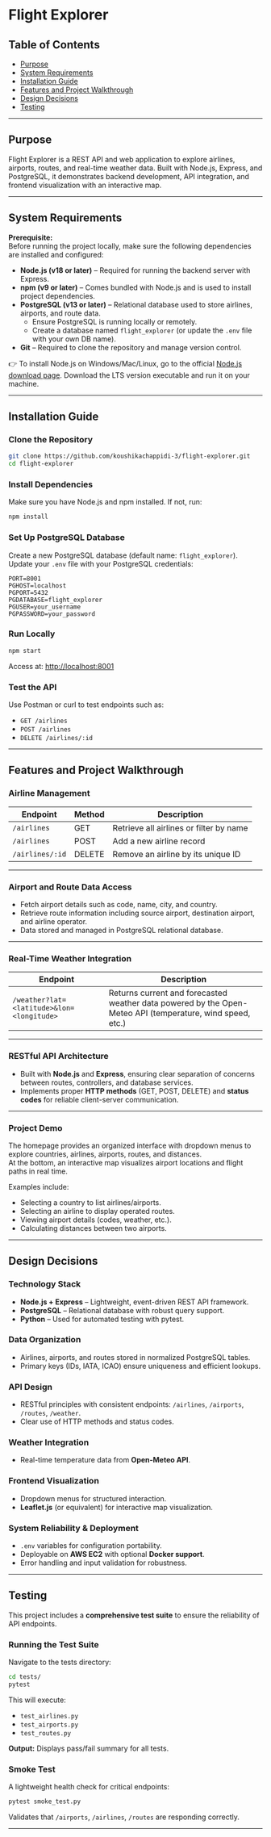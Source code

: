 # Flight Explorer

## Table of Contents
- [Purpose](#purpose)
- [System Requirements](#system-requirements)
- [Installation Guide](#installation-guide)
- [Features and Project Walkthrough](#features-and-project-walkthrough)
- [Design Decisions](#design-decisions)
- [Testing](#testing)

---

## Purpose
Flight Explorer is a REST API and web application to explore airlines, airports, routes, and real-time weather data. Built with Node.js, Express, and PostgreSQL, it demonstrates backend development, API integration, and frontend visualization with an interactive map.

---

## System Requirements

**Prerequisite:**  
Before running the project locally, make sure the following dependencies are installed and configured:

- **Node.js (v18 or later)** – Required for running the backend server with Express.
- **npm (v9 or later)** – Comes bundled with Node.js and is used to install project dependencies.
- **PostgreSQL (v13 or later)** – Relational database used to store airlines, airports, and route data.  
  - Ensure PostgreSQL is running locally or remotely.  
  - Create a database named `flight_explorer` (or update the `.env` file with your own DB name).
- **Git** – Required to clone the repository and manage version control.

👉 To install Node.js on Windows/Mac/Linux, go to the official [Node.js download page](https://nodejs.org/). Download the LTS version executable and run it on your machine.

---

## Installation Guide

### Clone the Repository
```bash
git clone https://github.com/koushikachappidi-3/flight-explorer.git
cd flight-explorer
```

### Install Dependencies
Make sure you have Node.js and npm installed. If not, run:
```bash
npm install
```

### Set Up PostgreSQL Database
Create a new PostgreSQL database (default name: `flight_explorer`).  
Update your `.env` file with your PostgreSQL credentials:
```env
PORT=8001
PGHOST=localhost
PGPORT=5432
PGDATABASE=flight_explorer
PGUSER=your_username
PGPASSWORD=your_password
```

### Run Locally
```bash
npm start
```
Access at: [http://localhost:8001](http://localhost:8001)

### Test the API
Use Postman or curl to test endpoints such as:
- `GET /airlines`
- `POST /airlines`
- `DELETE /airlines/:id`

---

## Features and Project Walkthrough

### Airline Management
| Endpoint             | Method | Description                         |
|----------------------|--------|-------------------------------------|
| `/airlines`          | GET    | Retrieve all airlines or filter by name |
| `/airlines`          | POST   | Add a new airline record |
| `/airlines/:id`      | DELETE | Remove an airline by its unique ID |

---

### Airport and Route Data Access
- Fetch airport details such as code, name, city, and country.
- Retrieve route information including source airport, destination airport, and airline operator.
- Data stored and managed in PostgreSQL relational database.

---

### Real-Time Weather Integration
| Endpoint | Description |
|----------|-------------|
| `/weather?lat=<latitude>&lon=<longitude>` | Returns current and forecasted weather data powered by the Open-Meteo API (temperature, wind speed, etc.) |

---

### RESTful API Architecture
- Built with **Node.js** and **Express**, ensuring clear separation of concerns between routes, controllers, and database services.
- Implements proper **HTTP methods** (GET, POST, DELETE) and **status codes** for reliable client-server communication.

---

### Project Demo
The homepage provides an organized interface with dropdown menus to explore countries, airlines, airports, routes, and distances.  
At the bottom, an interactive map visualizes airport locations and flight paths in real time.

Examples include:
- Selecting a country to list airlines/airports.
- Selecting an airline to display operated routes.
- Viewing airport details (codes, weather, etc.).
- Calculating distances between two airports.

---

## Design Decisions

### Technology Stack
- **Node.js + Express** – Lightweight, event-driven REST API framework.
- **PostgreSQL** – Relational database with robust query support.
- **Python** – Used for automated testing with pytest.

### Data Organization
- Airlines, airports, and routes stored in normalized PostgreSQL tables.
- Primary keys (IDs, IATA, ICAO) ensure uniqueness and efficient lookups.

### API Design
- RESTful principles with consistent endpoints: `/airlines`, `/airports`, `/routes`, `/weather`.
- Clear use of HTTP methods and status codes.

### Weather Integration
- Real-time temperature data from **Open-Meteo API**.

### Frontend Visualization
- Dropdown menus for structured interaction.
- **Leaflet.js** (or equivalent) for interactive map visualization.

### System Reliability & Deployment
- `.env` variables for configuration portability.
- Deployable on **AWS EC2** with optional **Docker support**.
- Error handling and input validation for robustness.

---

## Testing

This project includes a **comprehensive test suite** to ensure the reliability of API endpoints.

### Running the Test Suite
Navigate to the tests directory:
```bash
cd tests/
pytest
```
This will execute:
- `test_airlines.py`
- `test_airports.py`
- `test_routes.py`

**Output:** Displays pass/fail summary for all tests.

### Smoke Test
A lightweight health check for critical endpoints:
```bash
pytest smoke_test.py
```
Validates that `/airports`, `/airlines`, `/routes` are responding correctly.

---

